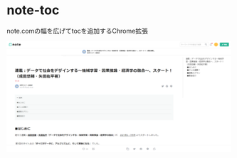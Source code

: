 # note-toc

note.comの幅を広げてtocを追加するChrome拡張


![image-20220130222521595](images/image-20220130222521595.png)
